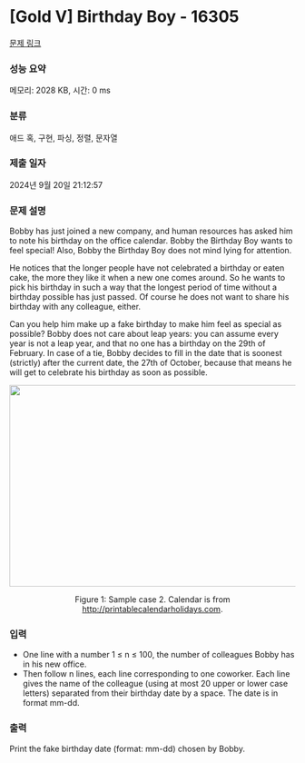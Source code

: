 # [Gold V] Birthday Boy - 16305 

[문제 링크](https://www.acmicpc.net/problem/16305) 

### 성능 요약

메모리: 2028 KB, 시간: 0 ms

### 분류

애드 혹, 구현, 파싱, 정렬, 문자열

### 제출 일자

2024년 9월 20일 21:12:57

### 문제 설명

<p>Bobby has just joined a new company, and human resources has asked him to note his birthday on the office calendar. Bobby the Birthday Boy wants to feel special! Also, Bobby the Birthday Boy does not mind lying for attention.</p>

<p>He notices that the longer people have not celebrated a birthday or eaten cake, the more they like it when a new one comes around. So he wants to pick his birthday in such a way that the longest period of time without a birthday possible has just passed. Of course he does not want to share his birthday with any colleague, either.</p>

<p>Can you help him make up a fake birthday to make him feel as special as possible? Bobby does not care about leap years: you can assume every year is not a leap year, and that no one has a birthday on the 29th of February. In case of a tie, Bobby decides to fill in the date that is soonest (strictly) after the current date, the 27th of October, because that means he will get to celebrate his birthday as soon as possible.</p>

<p style="text-align: center;"><img alt="" src="" style="width: 510px; height: 355px;"></p>

<p style="text-align: center;">Figure 1: Sample case 2. Calendar is from <a href="http://printablecalendarholidays.com">http://printablecalendarholidays.com</a>.</p>

### 입력 

 <ul>
	<li>One line with a number 1 ≤ n ≤ 100, the number of colleagues Bobby has in his new office.</li>
	<li>Then follow n lines, each line corresponding to one coworker. Each line gives the name of the colleague (using at most 20 upper or lower case letters) separated from their birthday date by a space. The date is in format mm-dd.</li>
</ul>

### 출력 

 <p>Print the fake birthday date (format: mm-dd) chosen by Bobby.</p>

